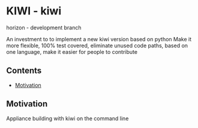 # KIWI - kiwi

horizon - development branch

An investment to to implement a new kiwi version based on python
Make it more flexible, 100% test covered, eliminate unused code
paths, based on one language, make it easier for people to
contribute

## Contents

  * [Motivation](#motivation)

## Motivation

Appliance building with kiwi on the command line
